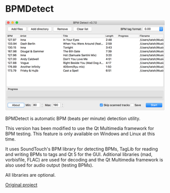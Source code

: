 # BPMDetect

![Screenshot](screenshot.png)

BPMDetect is automatic BPM (beats per minute) detection utility.

This version has been modified to use the Qt Multimedia framework for BPM testing. This feature is only available on Windows and Linux at this time.

It uses SoundTouch's BPM library for detecting BPMs, TagLib for reading and writing BPMs to tags and Qt 5 for the GUI. Aditional libraries (mad, vorbisfile, FLAC)  are used for decoding and the Qt Multimedia framework is also used for audio output (testing BPMs).

All libraries are optional.

[Original project](https://sourceforge.net/projects/bpmdetect/)
